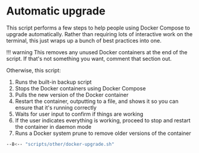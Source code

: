 # Automatic upgrade

This script performs a few steps to help people using Docker Compose to upgrade automatically. Rather than requiring lots of interactive work on the terminal, this just wraps up a bunch of best practices into one.

!!! warning
    This removes any unused Docker containers at the end of the script. If that's not something you want, comment that section out.

Otherwise, this script:

1. Runs the built-in backup script
1. Stops the Docker containers using Docker Compose
1. Pulls the new version of the Docker container
1. Restart the container, outputting to a file, and shows it so you can ensure that it's running correctly
1. Waits for user input to confirm if things are working
1. If the user indicates everything is working, proceed to stop and restart the container in daemon mode
1. Runs a Docker system prune to remove older versions of the container

```bash title="docker-upgrade.sh"
--8<-- "scripts/other/docker-upgrade.sh"
```
